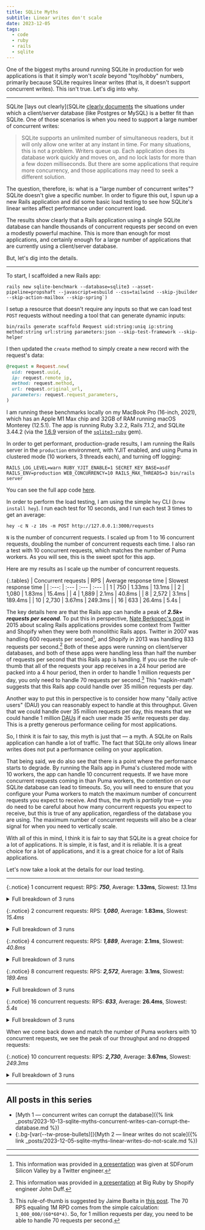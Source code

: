 ```yaml
---
title: SQLite Myths
subtitle: Linear writes don't scale
date: 2023-12-05
tags:
  - code
  - ruby
  - rails
  - sqlite
---
```


One of the biggest myths around running SQLite in production for web applications is that it simply won't _scale_ beyond "toy/hobby" numbers, primarily because SQLite requires linear writes (that is, it doesn't support concurrent writes). This isn't true. Let's dig into why.

<!--/summary-->

- - -

SQLite [lays out clearly](SQLite [clearly documents](https://www.sqlite.org/howtocorrupt.html) the situations under which a client/server database (like Postgres or MySQL) is a better fit than SQLite. One of those scenarios is when you need to support a large number of concurrent writes:

> SQLite supports an unlimited number of simultaneous readers, but it will only allow one writer at any instant in time. For many situations, this is not a problem. Writers queue up. Each application does its database work quickly and moves on, and no lock lasts for more than a few dozen milliseconds. But there are some applications that require more concurrency, and those applications may need to seek a different solution.

The question, therefore, is: what is a "large number of concurrent writes"? SQLite doesn't give a specific number. In order to figure this out, I spun up a new Rails application and did some basic load testing to see how SQLite's linear writes affect performance under concurrent load.

The results show clearly that a Rails application using a single SQLite database can handle thousands of concurrent requests per second on even a modestly powerful machine. This is more than enough for most applications, and certainly enough for a large number of applications that are currently using a client/server database.

But, let's dig into the details.

- - -

To start, I scaffolded a new Rails app:

```shell
rails new sqlite-benchmark --database=sqlite3 --asset-pipeline=propshaft --javascript=esbuild --css=tailwind --skip-jbuilder --skip-action-mailbox --skip-spring`)
```

I setup a resource that doesn't require any inputs so that we can load test `POST` requests without needing a tool that can generate dynamic inputs:

```shell
bin/rails generate scaffold Request uid:string:uniq ip:string method:string url:string parameters:json --skip-test-framework --skip-helper
```

I then updated the `create` method to simply create a new record with the request's data:

```ruby
@request = Request.new(
  uid: request.uuid,
  ip: request.remote_ip,
  method: request.method,
  url: request.original_url,
  parameters: request.request_parameters,
)
```

I am running these benchmarks locally on my MacBook Pro (16-inch, 2021), which has an Apple M1 Max chip and 32GB of RAM running macOS Monterey (12.5.1). The app is running Ruby 3.2.2, Rails 7.1.2, and SQLite 3.44.2 (via the [1.6.9](https://github.com/sparklemotion/sqlite3-ruby/releases/tag/v1.6.9) version of the [`sqlite3-ruby`](https://github.com/sparklemotion/sqlite3-ruby) gem).

In order to get performant, production-grade results, I am running the Rails server in the `production` environment, with YJIT enabled, and using Puma in clustered mode (10 workers, 3 threads each), and turning off logging:

```shell
RAILS_LOG_LEVEL=warn RUBY_YJIT_ENABLE=1 SECRET_KEY_BASE=asdf RAILS_ENV=production WEB_CONCURRENCY=10 RAILS_MAX_THREADS=3 bin/rails server
```

You can see the full app code [here](https://github.com/fractaledmind/rubyconftw/tree/reset).

In order to perform the load testing, I am using the simple `hey` CLI (`brew install hey`). I run each test for 10 seconds, and I run each test 3 times to get an average:

```shell
hey -c N -z 10s -m POST http://127.0.0.1:3000/requests
```

`N` is the number of concurrent requests. I scaled up from 1 to 16 concurrent requests, doubling the number of concurrent requests each time. I also ran a test with 10 concurrent requests, which matches the number of Puma workers. As you will see, this is the sweet spot for this app.

Here are my results as I scale up the number of concurrent requests.

{:.tables}
| Concurrent requests | RPS   | Average response time | Slowest response time |
| :---:               | :---  | :---                  | :---                  |
| 1                   | 750   | 1.33ms                | 13.1ms                |
| 2                   | 1,080 | 1.83ms                | 15.4ms                |
| 4                   | 1,889 | 2.1ms                 | 40.8ms                |
| 8                   | 2,572 | 3.1ms                 | 189.4ms               |
| 10                  | 2,730 | 3.67ms                | 249.3ms               |
| 16                  | 633   | 26.4ms                | 5.4s                  |

The key details here are that the Rails app can handle a peak of **_2.5k+ requests per second_**. To put this in perspective, [Nate Berkopec's post](https://www.speedshop.co/2015/07/29/scaling-ruby-apps-to-1000-rpm.html) in 2015 about scaling Rails applications provides some context from Twitter and Shopify when they were both monolithic Rails apps. Twitter in 2007 was handling 600 requests per second[^1], and Shopify in 2013 was handling 833 requests per second.[^2] Both of these apps were running on client/server databases, and both of these apps were handling less than half the number of requests per second that this Rails app is handling. If you use the rule-of-thumb that all of the requests your app receives in a 24 hour period are packed into a 4 hour period, then in order to handle 1 million requests per day, you only need to handle 70 requests per second.[^3] This "napkin-math" suggests that this Rails app could handle over 35 million requests per day.

Another way to put this in perspective is to consider how many "daily active users" (<abbr>DAU</abbr>) you can reasonably expect to handle at this throughput. Given that we could handle over 35 million requests per day, this means that we could handle 1 million <abbr title="daily active users">DAUs</abbr> if each user made 35 _write_ requests per day. This is a pretty generous performance ceiling for most applications.

So, I think it is fair to say, this myth is just that — a myth. A SQLite on Rails application can handle a lot of traffic. The fact that SQLite only allows linear writes does not put a performance ceiling on your application.

That being said, we do also see that there is a point where the performance starts to degrade. By running the Rails app in Puma's clustered mode with 10 workers, the app can handle 10 concurrent requests. If we have more concurrent requests coming in than Puma workers, the contention on our SQLite database can lead to timeouts. So, you will need to ensure that you configure your Puma workers to match the maximum number of concurrent requests you expect to receive. And thus, the myth is _partially_ true — you do need to be careful about how many concurrent requests you expect to receive, but this is true of any application, regardless of the database you are using. The maximum number of concurrent requests will also be a clear signal for when you need to vertically scale.

With all of this in mind, I think it is fair to say that SQLite is a great choice for a lot of applications. It is simple, it is fast, and it is reliable. It is a great choice for a lot of applications, and it is a great choice for a lot of Rails applications.

Let's now take a look at the details for our load testing.

- - -

{:.notice}
1 concurrent request: RPS: **_750_**, Average: **1.33ms**, Slowest: _13.1ms_

<details markdown="1">
  <summary>Full breakdown of 3 runs</summary>
```shell
$ hey -c 1 -z 10s -m POST http://127.0.0.1:3000/requests

Summary:
  Total:	10.0001 secs
  Slowest:	0.0131 secs
  Fastest:	0.0010 secs
  Average:	0.0013 secs
  Requests/sec:	758.9932

  Total data:	11217741 bytes
  Size/request:	1477 bytes

Response time histogram:
  0.001 [1]    |
  0.002 [7532] |■■■■■■■■■■■■■■■■■■■■■■■■■■■■■■■■■■■■■■■■
  0.003 [26]   |
  0.005 [17]   |
  0.006 [4]    |
  0.007 [1]    |
  0.008 [1]    |
  0.009 [1]    |
  0.011 [4]    |
  0.012 [2]    |
  0.013 [1]    |


Latency distribution:
  10% in 0.0011 secs
  25% in 0.0012 secs
  50% in 0.0013 secs
  75% in 0.0014 secs
  90% in 0.0015 secs
  95% in 0.0017 secs
  99% in 0.0021 secs

Details (average, fastest, slowest):
  DNS+dialup:	0.0000 secs, 0.0010 secs, 0.0131 secs
  DNS-lookup:	0.0000 secs, 0.0000 secs, 0.0000 secs
  req write:	0.0000 secs, 0.0000 secs, 0.0001 secs
  resp wait:	0.0007 secs, 0.0005 secs, 0.0078 secs
  resp read:	0.0000 secs, 0.0000 secs, 0.0001 secs

Status code distribution:
  [200]	7590 responses
```

```shell
$ hey -c 1 -z 10s -m POST http://127.0.0.1:3000/requests

Summary:
  Total:	10.0022 secs
  Slowest:	0.0127 secs
  Fastest:	0.0010 secs
  Average:	0.0014 secs
  Requests/sec:	716.5437

  Total data:	10599993 bytes
  Size/request:	1479 bytes

Response time histogram:
  0.001 [1]    |
  0.002 [7072] |■■■■■■■■■■■■■■■■■■■■■■■■■■■■■■■■■■■■■■■■
  0.003 [58]   |
  0.005 [23]   |
  0.006 [4]    |
  0.007 [1]    |
  0.008 [1]    |
  0.009 [0]    |
  0.010 [1]    |
  0.012 [4]    |
  0.013 [2]    |


Latency distribution:
  10% in 0.0011 secs
  25% in 0.0012 secs
  50% in 0.0013 secs
  75% in 0.0015 secs
  90% in 0.0017 secs
  95% in 0.0019 secs
  99% in 0.0022 secs

Details (average, fastest, slowest):
  DNS+dialup:	0.0000 secs, 0.0010 secs, 0.0127 secs
  DNS-lookup:	0.0000 secs, 0.0000 secs, 0.0000 secs
  req write:	0.0000 secs, 0.0000 secs, 0.0001 secs
  resp wait:	0.0007 secs, 0.0005 secs, 0.0071 secs
  resp read:	0.0000 secs, 0.0000 secs, 0.0001 secs

Status code distribution:
  [200]	7167 responses
```

```shell
$ hey -c 1 -z 10s -m POST http://127.0.0.1:3000/requests

Summary:
  Total:	10.0012 secs
  Slowest:	0.0116 secs
  Fastest:	0.0010 secs
  Average:	0.0013 secs
  Requests/sec:	786.6088

  Total data:	11635293 bytes
  Size/request:	1479 bytes

Response time histogram:
  0.001 [1]    |
  0.002 [7785] |■■■■■■■■■■■■■■■■■■■■■■■■■■■■■■■■■■■■■■■■
  0.003 [37]   |
  0.004 [19]   |
  0.005 [12]   |
  0.006 [1]    |
  0.007 [2]    |
  0.008 [1]    |
  0.009 [3]    |
  0.011 [3]    |
  0.012 [3]    |


Latency distribution:
  10% in 0.0011 secs
  25% in 0.0011 secs
  50% in 0.0012 secs
  75% in 0.0013 secs
  90% in 0.0015 secs
  95% in 0.0017 secs
  99% in 0.0020 secs

Details (average, fastest, slowest):
  DNS+dialup:	0.0000 secs, 0.0010 secs, 0.0116 secs
  DNS-lookup:	0.0000 secs, 0.0000 secs, 0.0000 secs
  req write:	0.0000 secs, 0.0000 secs, 0.0001 secs
  resp wait:	0.0006 secs, 0.0005 secs, 0.0076 secs
  resp read:	0.0000 secs, 0.0000 secs, 0.0002 secs

Status code distribution:
  [200]	7867 responses
```
</details>

{:.notice}
2 concurrent requests: RPS: **_1,080_**, Average: **1.83ms**, Slowest: _15.4ms_

<details markdown="1">
  <summary>Full breakdown of 3 runs</summary>
```shell
$ hey -c 2 -z 10s -m POST http://127.0.0.1:3000/requests

Summary:
  Total:	10.0007 secs
  Slowest:	0.0154 secs
  Fastest:	0.0011 secs
  Average:	0.0019 secs
  Requests/sec:	1079.0224

  Total data:	15959889 bytes
  Size/request:	1479 bytes

Response time histogram:
  0.001 [1]    |
  0.003 [9789] |■■■■■■■■■■■■■■■■■■■■■■■■■■■■■■■■■■■■■■■■
  0.004 [892]  |■■■■
  0.005 [59]   |
  0.007 [28]   |
  0.008 [5]    |
  0.010 [9]    |
  0.011 [1]    |
  0.013 [5]    |
  0.014 [1]    |
  0.015 [1]    |


Latency distribution:
  10% in 0.0014 secs
  25% in 0.0016 secs
  50% in 0.0017 secs
  75% in 0.0019 secs
  90% in 0.0024 secs
  95% in 0.0029 secs
  99% in 0.0039 secs

Details (average, fastest, slowest):
  DNS+dialup:	0.0000 secs, 0.0011 secs, 0.0154 secs
  DNS-lookup:	0.0000 secs, 0.0000 secs, 0.0000 secs
  req write:	0.0000 secs, 0.0000 secs, 0.0001 secs
  resp wait:	0.0009 secs, 0.0005 secs, 0.0087 secs
  resp read:	0.0000 secs, 0.0000 secs, 0.0005 secs

Status code distribution:
  [200]	10791 responses
```

```shell
$ hey -c 2 -z 10s -m POST http://127.0.0.1:3000/requests

Summary:
  Total:	10.0020 secs
  Slowest:	0.0140 secs
  Fastest:	0.0011 secs
  Average:	0.0018 secs
  Requests/sec:	1083.4833

  Total data:	16027923 bytes
  Size/request:	1479 bytes

Response time histogram:
  0.001 [1]    |
  0.002 [9972] |■■■■■■■■■■■■■■■■■■■■■■■■■■■■■■■■■■■■■■■■
  0.004 [753]  |■■■
  0.005 [38]   |
  0.006 [29]   |
  0.008 [14]   |
  0.009 [13]   |
  0.010 [8]    |
  0.011 [3]    |
  0.013 [3]    |
  0.014 [3]    |


Latency distribution:
  10% in 0.0015 secs
  25% in 0.0016 secs
  50% in 0.0017 secs
  75% in 0.0019 secs
  90% in 0.0022 secs
  95% in 0.0029 secs
  99% in 0.0038 secs

Details (average, fastest, slowest):
  DNS+dialup:	0.0000 secs, 0.0011 secs, 0.0140 secs
  DNS-lookup:	0.0000 secs, 0.0000 secs, 0.0000 secs
  req write:	0.0000 secs, 0.0000 secs, 0.0005 secs
  resp wait:	0.0009 secs, 0.0005 secs, 0.0091 secs
  resp read:	0.0000 secs, 0.0000 secs, 0.0014 secs

Status code distribution:
  [200]	10837 responses
```

```shell
$ hey -c 2 -z 10s -m POST http://127.0.0.1:3000/requests

Summary:
  Total:	10.0015 secs
  Slowest:	0.0129 secs
  Fastest:	0.0011 secs
  Average:	0.0018 secs
  Requests/sec:	1081.2370

  Total data:	15993906 bytes
  Size/request:	1479 bytes

Response time histogram:
  0.001 [1]    |
  0.002 [9657] |■■■■■■■■■■■■■■■■■■■■■■■■■■■■■■■■■■■■■■■■
  0.003 [995]  |■■■■
  0.005 [63]   |
  0.006 [37]   |
  0.007 [21]   |
  0.008 [13]   |
  0.009 [14]   |
  0.011 [6]    |
  0.012 [4]    |
  0.013 [3]    |


Latency distribution:
  10% in 0.0015 secs
  25% in 0.0016 secs
  50% in 0.0017 secs
  75% in 0.0019 secs
  90% in 0.0023 secs
  95% in 0.0029 secs
  99% in 0.0042 secs

Details (average, fastest, slowest):
  DNS+dialup:	0.0000 secs, 0.0011 secs, 0.0129 secs
  DNS-lookup:	0.0000 secs, 0.0000 secs, 0.0000 secs
  req write:	0.0000 secs, 0.0000 secs, 0.0001 secs
  resp wait:	0.0009 secs, 0.0005 secs, 0.0087 secs
  resp read:	0.0000 secs, 0.0000 secs, 0.0017 secs

Status code distribution:
  [200]	10814 responses
```
</details>

{:.notice}
4 concurrent requests: RPS: **_1,889_**, Average: **2.1ms**, Slowest: _40.8ms_

<details markdown="1">
  <summary>Full breakdown of 3 runs</summary>
```shell
$ hey -c 4 -z 10s -m POST http://127.0.0.1:3000/requests

Summary:
  Total:	10.0025 secs
  Slowest:	0.0398 secs
  Fastest:	0.0011 secs
  Average:	0.0021 secs
  Requests/sec:	1882.4288

  Total data:	27848091 bytes
  Size/request:	1479 bytes

Response time histogram:
  0.001 [1]     |
  0.005 [18389] |■■■■■■■■■■■■■■■■■■■■■■■■■■■■■■■■■■■■■■■■
  0.009 [322]   |■
  0.013 [108]   |
  0.017 [3]     |
  0.020 [0]     |
  0.024 [3]     |
  0.028 [0]     |
  0.032 [1]     |
  0.036 [0]     |
  0.040 [2]     |


Latency distribution:
  10% in 0.0016 secs
  25% in 0.0017 secs
  50% in 0.0019 secs
  75% in 0.0020 secs
  90% in 0.0031 secs
  95% in 0.0033 secs
  99% in 0.0059 secs

Details (average, fastest, slowest):
  DNS+dialup:	0.0000 secs, 0.0011 secs, 0.0398 secs
  DNS-lookup:	0.0000 secs, 0.0000 secs, 0.0000 secs
  req write:	0.0000 secs, 0.0000 secs, 0.0002 secs
  resp wait:	0.0010 secs, 0.0006 secs, 0.0081 secs
  resp read:	0.0000 secs, 0.0000 secs, 0.0002 secs

Status code distribution:
  [200]	18829 responses
```

```shell
$ hey -c 4 -z 10s -m POST http://127.0.0.1:3000/requests

Summary:
  Total:	10.0022 secs
  Slowest:	0.0238 secs
  Fastest:	0.0012 secs
  Average:	0.0021 secs
  Requests/sec:	1896.5768

  Total data:	28057356 bytes
  Size/request:	1479 bytes

Response time histogram:
  0.001 [1]     |
  0.003 [18271] |■■■■■■■■■■■■■■■■■■■■■■■■■■■■■■■■■■■■■■■■
  0.006 [437]   |■
  0.008 [129]   |
  0.010 [48]    |
  0.012 [70]    |
  0.015 [9]     |
  0.017 [0]     |
  0.019 [0]     |
  0.022 [1]     |
  0.024 [4]     |


Latency distribution:
  10% in 0.0016 secs
  25% in 0.0017 secs
  50% in 0.0018 secs
  75% in 0.0020 secs
  90% in 0.0031 secs
  95% in 0.0033 secs
  99% in 0.0059 secs

Details (average, fastest, slowest):
  DNS+dialup:	0.0000 secs, 0.0012 secs, 0.0238 secs
  DNS-lookup:	0.0000 secs, 0.0000 secs, 0.0000 secs
  req write:	0.0000 secs, 0.0000 secs, 0.0000 secs
  resp wait:	0.0009 secs, 0.0005 secs, 0.0082 secs
  resp read:	0.0000 secs, 0.0000 secs, 0.0003 secs

Status code distribution:
  [200]	18970 responses
```

```shell
$ hey -c 4 -z 10s -m POST http://127.0.0.1:3000/requests

Summary:
  Total:	10.0033 secs
  Slowest:	0.0408 secs
  Fastest:	0.0011 secs
  Average:	0.0021 secs
  Requests/sec:	1887.7847

  Total data:	27986088 bytes
  Size/request:	1482 bytes

Response time histogram:
  0.001 [1]     |
  0.005 [18397] |■■■■■■■■■■■■■■■■■■■■■■■■■■■■■■■■■■■■■■■■
  0.009 [364]   |■
  0.013 [109]   |
  0.017 [7]     |
  0.021 [2]     |
  0.025 [3]     |
  0.029 [0]     |
  0.033 [0]     |
  0.037 [0]     |
  0.041 [1]     |


Latency distribution:
  10% in 0.0016 secs
  25% in 0.0017 secs
  50% in 0.0018 secs
  75% in 0.0020 secs
  90% in 0.0031 secs
  95% in 0.0033 secs
  99% in 0.0060 secs

Details (average, fastest, slowest):
  DNS+dialup:	0.0000 secs, 0.0011 secs, 0.0408 secs
  DNS-lookup:	0.0000 secs, 0.0000 secs, 0.0000 secs
  req write:	0.0000 secs, 0.0000 secs, 0.0003 secs
  resp wait:	0.0009 secs, 0.0005 secs, 0.0106 secs
  resp read:	0.0000 secs, 0.0000 secs, 0.0004 secs

Status code distribution:
  [200]	18884 responses
```
</details>

{:.notice}
8 concurrent requests: RPS: **_2,572_**, Average: **3.1ms**, Slowest: _189.4ms_

<details markdown="1">
  <summary>Full breakdown of 3 runs</summary>
```shell
$ hey -c 8 -z 10s -m POST http://127.0.0.1:3000/requests

Summary:
  Total:	10.0283 secs
  Slowest:	0.1154 secs
  Fastest:	0.0013 secs
  Average:	0.0032 secs
  Requests/sec:	2488.6530

  Total data:	36986274 bytes
  Size/request:	1482 bytes

Response time histogram:
  0.001 [1]     |
  0.013 [24629] |■■■■■■■■■■■■■■■■■■■■■■■■■■■■■■■■■■■■■■■■
  0.024 [236]   |
  0.036 [24]    |
  0.047 [46]    |
  0.058 [2]     |
  0.070 [9]     |
  0.081 [0]     |
  0.093 [6]     |
  0.104 [0]     |
  0.115 [4]     |


Latency distribution:
  10% in 0.0018 secs
  25% in 0.0020 secs
  50% in 0.0023 secs
  75% in 0.0033 secs
  90% in 0.0049 secs
  95% in 0.0063 secs
  99% in 0.0139 secs

Details (average, fastest, slowest):
  DNS+dialup:	0.0000 secs, 0.0013 secs, 0.1154 secs
  DNS-lookup:	0.0000 secs, 0.0000 secs, 0.0000 secs
  req write:	0.0000 secs, 0.0000 secs, 0.0005 secs
  resp wait:	0.0012 secs, 0.0006 secs, 0.0196 secs
  resp read:	0.0000 secs, 0.0000 secs, 0.0006 secs

Status code distribution:
  [200]	24957 responses
```

```shell
$ hey -c 8 -z 10s -m POST http://127.0.0.1:3000/requests

Summary:
  Total:	10.0049 secs
  Slowest:	0.1219 secs
  Fastest:	0.0013 secs
  Average:	0.0031 secs
  Requests/sec:	2588.3327

  Total data:	38377872 bytes
  Size/request:	1482 bytes

Response time histogram:
  0.001 [1]     |
  0.013 [25608] |■■■■■■■■■■■■■■■■■■■■■■■■■■■■■■■■■■■■■■■■
  0.025 [189]   |
  0.038 [10]    |
  0.050 [54]    |
  0.062 [17]    |
  0.074 [5]     |
  0.086 [4]     |
  0.098 [1]     |
  0.110 [1]     |
  0.122 [6]     |


Latency distribution:
  10% in 0.0018 secs
  25% in 0.0019 secs
  50% in 0.0021 secs
  75% in 0.0032 secs
  90% in 0.0041 secs
  95% in 0.0062 secs
  99% in 0.0204 secs

Details (average, fastest, slowest):
  DNS+dialup:	0.0000 secs, 0.0013 secs, 0.1219 secs
  DNS-lookup:	0.0000 secs, 0.0000 secs, 0.0000 secs
  req write:	0.0000 secs, 0.0000 secs, 0.0002 secs
  resp wait:	0.0011 secs, 0.0006 secs, 0.0141 secs
  resp read:	0.0000 secs, 0.0000 secs, 0.0003 secs

Status code distribution:
  [200]	25896 responses
```

```shell
$ hey -c 8 -z 10s -m POST http://127.0.0.1:3000/requests

Summary:
  Total:	10.0155 secs
  Slowest:	0.1894 secs
  Fastest:	0.0013 secs
  Average:	0.0030 secs
  Requests/sec:	2639.4073

  Total data:	39176670 bytes
  Size/request:	1482 bytes

Response time histogram:
  0.001 [1]     |
  0.020 [26198] |■■■■■■■■■■■■■■■■■■■■■■■■■■■■■■■■■■■■■■■■
  0.039 [168]   |
  0.058 [30]    |
  0.077 [23]    |
  0.095 [10]    |
  0.114 [3]     |
  0.133 [0]     |
  0.152 [0]     |
  0.171 [0]     |
  0.189 [2]     |


Latency distribution:
  10% in 0.0018 secs
  25% in 0.0019 secs
  50% in 0.0021 secs
  75% in 0.0032 secs
  90% in 0.0040 secs
  95% in 0.0060 secs
  99% in 0.0131 secs

Details (average, fastest, slowest):
  DNS+dialup:	0.0000 secs, 0.0013 secs, 0.1894 secs
  DNS-lookup:	0.0000 secs, 0.0000 secs, 0.0000 secs
  req write:	0.0000 secs, 0.0000 secs, 0.0003 secs
  resp wait:	0.0011 secs, 0.0006 secs, 0.0094 secs
  resp read:	0.0000 secs, 0.0000 secs, 0.0004 secs

Status code distribution:
  [200]	26435 responses
```
</details>

{:.notice}
16 concurrent requests: RPS: **_633_**, Average: **26.4ms**, Slowest: _5.4s_

<details markdown="1">
  <summary>Full breakdown of 3 runs</summary>
```shell
$ hey -c 16 -z 10s -m POST http://127.0.0.1:3000/requests

Summary:
  Total:	15.0306 secs
  Slowest:	5.4021 secs
  Fastest:	0.0015 secs
  Average:	0.0197 secs
  Requests/sec:	809.9469

  Total data:	18044622 bytes
  Size/request:	1482 bytes

Response time histogram:
  0.001 [1]     |
  0.542 [12141] |■■■■■■■■■■■■■■■■■■■■■■■■■■■■■■■■■■■■■■■■
  1.082 [0]     |
  1.622 [0]     |
  2.162 [0]     |
  2.702 [0]     |
  3.242 [0]     |
  3.782 [0]     |
  4.322 [0]     |
  4.862 [0]     |
  5.402 [32]    |


Latency distribution:
  10% in 0.0020 secs
  25% in 0.0029 secs
  50% in 0.0040 secs
  75% in 0.0060 secs
  90% in 0.0095 secs
  95% in 0.0148 secs
  99% in 0.0448 secs

Details (average, fastest, slowest):
  DNS+dialup:	0.0000 secs, 0.0015 secs, 5.4021 secs
  DNS-lookup:	0.0000 secs, 0.0000 secs, 0.0000 secs
  req write:	0.0000 secs, 0.0000 secs, 0.0004 secs
  resp wait:	0.0123 secs, 0.0007 secs, 5.4014 secs
  resp read:	0.0000 secs, 0.0000 secs, 0.0011 secs

Status code distribution:
  [200]	12156 responses
  [500]	18 responses
```

```shell
$ hey -c 16 -z 10s -m POST http://127.0.0.1:3000/requests

Summary:
  Total:	13.7486 secs
  Slowest:	5.3682 secs
  Fastest:	0.0014 secs
  Average:	0.0262 secs
  Requests/sec:	609.3717

  Total data:	12418338 bytes
  Size/request:	1482 bytes

Response time histogram:
  0.001 [1]    |
  0.538 [8345] |■■■■■■■■■■■■■■■■■■■■■■■■■■■■■■■■■■■■■■■■
  1.075 [0]    |
  1.611 [0]    |
  2.148 [0]    |
  2.685 [0]    |
  3.221 [0]    |
  3.758 [0]    |
  4.295 [0]    |
  4.831 [0]    |
  5.368 [32]   |


Latency distribution:
  10% in 0.0021 secs
  25% in 0.0030 secs
  50% in 0.0043 secs
  75% in 0.0064 secs
  90% in 0.0110 secs
  95% in 0.0157 secs
  99% in 0.0460 secs

Details (average, fastest, slowest):
  DNS+dialup:	0.0000 secs, 0.0014 secs, 5.3682 secs
  DNS-lookup:	0.0000 secs, 0.0000 secs, 0.0000 secs
  req write:	0.0000 secs, 0.0000 secs, 0.0006 secs
  resp wait:	0.0138 secs, 0.0007 secs, 5.3670 secs
  resp read:	0.0000 secs, 0.0000 secs, 0.0009 secs

Status code distribution:
  [200]	8364 responses
  [500]	14 responses
```

```shell
$ hey -c 16 -z 10s -m POST http://127.0.0.1:3000/requests

Summary:
  Total:	12.6489 secs
  Slowest:	5.3700 secs
  Fastest:	0.0015 secs
  Average:	0.0333 secs
  Requests/sec:	479.8842

  Total data:	8998341 bytes
  Size/request:	1482 bytes

Response time histogram:
  0.001 [1]    |
  0.538 [6037] |■■■■■■■■■■■■■■■■■■■■■■■■■■■■■■■■■■■■■■■■
  1.075 [0]    |
  1.612 [0]    |
  2.149 [0]    |
  2.686 [0]    |
  3.223 [0]    |
  3.759 [0]    |
  4.296 [0]    |
  4.833 [0]    |
  5.370 [32]   |


Latency distribution:
  10% in 0.0020 secs
  25% in 0.0024 secs
  50% in 0.0038 secs
  75% in 0.0061 secs
  90% in 0.0106 secs
  95% in 0.0151 secs
  99% in 0.0455 secs

Details (average, fastest, slowest):
  DNS+dialup:	0.0000 secs, 0.0015 secs, 5.3700 secs
  DNS-lookup:	0.0000 secs, 0.0000 secs, 0.0000 secs
  req write:	0.0000 secs, 0.0000 secs, 0.0002 secs
  resp wait:	0.0239 secs, 0.0007 secs, 5.3662 secs
  resp read:	0.0000 secs, 0.0000 secs, 0.0006 secs

Status code distribution:
  [200]	6053 responses
  [500]	17 responses
```
</details>

When we come back down and match the number of Puma workers with 10 concurrent requests, we see the peak of our throughput and no dropped requests:

{:.notice}
10 concurrent requests: RPS: **_2,730_**, Average: **3.67ms**, Slowest: _249.3ms_

<details markdown="1">
  <summary>Full breakdown of 3 runs</summary>
```shell
$ hey -c 10 -z 10s -m POST http://127.0.0.1:3000/requests

Summary:
  Total:	10.0176 secs
  Slowest:	0.1979 secs
  Fastest:	0.0013 secs
  Average:	0.0037 secs
  Requests/sec:	2679.2759

  Total data:	39776880 bytes
  Size/request:	1482 bytes

Response time histogram:
  0.001 [1]     |
  0.021 [26307] |■■■■■■■■■■■■■■■■■■■■■■■■■■■■■■■■■■■■■■■■
  0.041 [408]   |■
  0.060 [44]    |
  0.080 [38]    |
  0.100 [21]    |
  0.119 [15]    |
  0.139 [3]     |
  0.159 [2]     |
  0.178 [0]     |
  0.198 [1]     |


Latency distribution:
  10% in 0.0018 secs
  25% in 0.0020 secs
  50% in 0.0023 secs
  75% in 0.0034 secs
  90% in 0.0058 secs
  95% in 0.0097 secs
  99% in 0.0243 secs

Details (average, fastest, slowest):
  DNS+dialup:	0.0000 secs, 0.0013 secs, 0.1979 secs
  DNS-lookup:	0.0000 secs, 0.0000 secs, 0.0000 secs
  req write:	0.0000 secs, 0.0000 secs, 0.0003 secs
  resp wait:	0.0012 secs, 0.0006 secs, 0.0847 secs
  resp read:	0.0000 secs, 0.0000 secs, 0.0005 secs

Status code distribution:
  [200]	26840 responses
```

```shell
$ hey -c 10 -z 10s -m POST http://127.0.0.1:3000/requests

Summary:
  Total:	10.0043 secs
  Slowest:	0.2493 secs
  Fastest:	0.0013 secs
  Average:	0.0037 secs
  Requests/sec:	2708.7337

  Total data:	40160718 bytes
  Size/request:	1482 bytes

Response time histogram:
  0.001 [1]     |
  0.026 [26898] |■■■■■■■■■■■■■■■■■■■■■■■■■■■■■■■■■■■■■■■■
  0.051 [112]   |
  0.076 [43]    |
  0.101 [25]    |
  0.125 [10]    |
  0.150 [6]     |
  0.175 [0]     |
  0.200 [1]     |
  0.225 [1]     |
  0.249 [2]     |


Latency distribution:
  10% in 0.0018 secs
  25% in 0.0020 secs
  50% in 0.0023 secs
  75% in 0.0034 secs
  90% in 0.0059 secs
  95% in 0.0071 secs
  99% in 0.0235 secs

Details (average, fastest, slowest):
  DNS+dialup:	0.0000 secs, 0.0013 secs, 0.2493 secs
  DNS-lookup:	0.0000 secs, 0.0000 secs, 0.0000 secs
  req write:	0.0000 secs, 0.0000 secs, 0.0005 secs
  resp wait:	0.0011 secs, 0.0006 secs, 0.0208 secs
  resp read:	0.0000 secs, 0.0000 secs, 0.0005 secs

Status code distribution:
  [200]	27099 responses
```

```shell
$ hey -c 10 -z 10s -m POST http://127.0.0.1:3000/requests

Summary:
  Total:	10.0099 secs
  Slowest:	0.1965 secs
  Fastest:	0.0012 secs
  Average:	0.0036 secs
  Requests/sec:	2803.6254

  Total data:	41590848 bytes
  Size/request:	1482 bytes

Response time histogram:
  0.001 [1]     |
  0.021 [27588] |■■■■■■■■■■■■■■■■■■■■■■■■■■■■■■■■■■■■■■■■
  0.040 [362]   |■
  0.060 [40]    |
  0.079 [36]    |
  0.099 [21]    |
  0.118 [5]     |
  0.138 [1]     |
  0.157 [6]     |
  0.177 [0]     |
  0.196 [4]     |


Latency distribution:
  10% in 0.0018 secs
  25% in 0.0019 secs
  50% in 0.0022 secs
  75% in 0.0033 secs
  90% in 0.0057 secs
  95% in 0.0069 secs
  99% in 0.0233 secs

Details (average, fastest, slowest):
  DNS+dialup:	0.0000 secs, 0.0012 secs, 0.1965 secs
  DNS-lookup:	0.0000 secs, 0.0000 secs, 0.0000 secs
  req write:	0.0000 secs, 0.0000 secs, 0.0004 secs
  resp wait:	0.0011 secs, 0.0006 secs, 0.0106 secs
  resp read:	0.0000 secs, 0.0000 secs, 0.0005 secs

Status code distribution:
  [200]	28064 responses
```
</details>

- - -

## All posts in this series

* [Myth 1 — concurrent writes can corrupt the database]({% link _posts/2023-10-13-sqlite-myths-concurrent-writes-can-corrupt-the-database.md %})
* {:.bg-[var(--tw-prose-bullets)]}[Myth 2 — linear writes do not scale]({% link _posts/2023-12-05-sqlite-myths-linear-writes-do-not-scale.md %})

- - -

[^1]: This information was provided in [a presentation](http://www.slideshare.net/Blaine/scaling-twitter) was given at SDForum Silicon Valley by a Twitter engineer.
[^2]: This information was provided in [a presentation](https://www.youtube.com/watch?v=j347oSSuNHA#t=7m44s) at Big Ruby by Shopify engineer John Duff.
[^3]: This rule-of-thumb is suggested by Jaime Buelta in [this post](https://wrongsideofmemphis.com/2013/10/21/requests-per-second-a-reference/). The 70 RPS equaling 1M RPD comes from the simple calculation: `1_000_000/(60*60*4)`. So, for 1 million requests per day, you need to be able to handle 70 requests per second.

